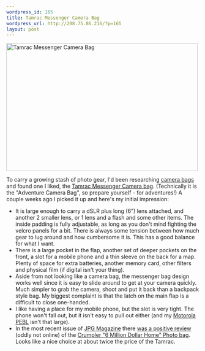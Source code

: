 ```yaml
--- 
wordpress_id: 165
title: Tamrac Messenger Camera Bag
wordpress_url: http://208.75.86.216/?p=165
layout: post
---
```

<div class="flickr-frame"><a href="http://www.flickr.com/photos/downtree/446815469/" title="Tamrac Messenger Bag"><img src="http://farm1.static.flickr.com/211/446815469_e748e30803.jpg" class="flickr-photo" width="500" height="333" alt="Tamrac Messenger Camera Bag" /></a>
</div>

To carry a growing stash of photo gear, I'd been researching <a href="http://www.photo.net/equipment/bags/">camera bags</a> and found one I liked, the <a href="http://www.amazon.com/dp/B000FCWUKG/ref=nosim?tag=mikechampion">Tamrac Messenger Camera bag</a>. (Technically it is the "Adventure Camera Bag", so prepare yourself - for adventures!) A couple weeks ago I picked it up and here's my initial impression:

<ul>
<li>It is large enough to carry a dSLR plus long (6") lens attached, and another 2 smaller lens, or 1 lens and a flash and some other items. The inside padding is fully adjustable, as long as you don't mind fighting the velcro panels for a bit. There is always some tension between how much gear to lug around and how cumbersome it is. This has a good balance for what I want.

<li>There is a large pocket in the flap, another set of deeper pockets on the front, a slot for a mobile phone and a thin sleeve on the back for a map. Plenty of space for extra batteries, another memory card, other filters and physical film (if digital isn't your thing).

<li>Aside from not looking like a camera bag, the messenger bag design works well since it is easy to slide around to get at your camera quickly. Much simpler to grab the camera, shoot and put it back than a backpack style bag. My biggest complaint is that the latch on the main flap is a difficult to close one-handed.

<li>I like having a place for my mobile phone, but the slot is very tight. The phone won't fall out, but it isn't easy to pull out either (and my <a href="http://www.amazon.com/dp/B000E93M4I/ref=nosim?tag=mikechampion">Motorola PEBL</a> isn't that large).

<li>In the most recent issue of <a href="http://jpgmag.com/">JPG Magazine</a> there <a href="http://jpgmag.com/stories/published/myprecious">was a positive review</a> (oddly not online) of the <a href="http://www.amazon.com/dp/B0009Y9K7Q/ref=nosim?tag=mikechampion">Crumpler "6 Million Dollar Home" Photo bag</a>. Looks like a nice choice at about twice the price of the Tamrac.
